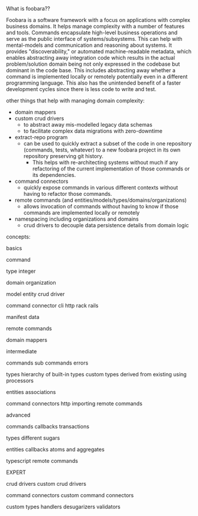 What is foobara??

Foobara is a software framework with a focus on applications with complex business domains. It helps manage complexity with a number of features and tools. Commands encapsulate high-level business operations and serve as the public interface of systems/subsystems. This can help with mental-models and communication and reasoning about systems. It provides "discoverability," or automated machine-readable metadata, which enables abstracting away integration code which results in the actual problem/solution domain being not only expressed in the codebase but dominant in the code base. This includes abstracting away whether a command is implemented locally or remotely potentially even in a different programming language. This also has the unintended benefit of a faster development cycles since there is less code to write and test.

other things that help with managing domain complexity:
* domain mappers
* custom crud drivers
  * to abstract away mis-modelled legacy data schemas
  * to facilitate complex data migrations with zero-downtime
* extract-repo program
  * can be used to quickly extract a subset of the code in one repository (commands, tests, whatever) to a new foobara project in its own repository preserving git history.
    * This helps with re-architecting systems without much if any refactoring of the current implementation of those commands or its dependencies.
* command connectors
  * quickly expose commands in various different contexts without having to refactor those commands.
* remote commands (and entities/models/types/domains/organizations)
  * allows invocation of commands without having to know if those commands are
    implemented locally or remotely
* namespacing including organizations and domains
  * crud drivers to decouple data persistence details from domain logic


concepts:

basics

command

type
  integer

domain
organization
  
model
entity
  crud driver

command connector
  cli
  http
    rack
    rails

manifest data

remote commands

domain mappers

intermediate

commands
  sub commands
  errors

types
  hierarchy of built-in types
  custom types derived from existing using processors

entities
  associations

command connectors
  http
    importing remote commands


advanced

commands
  callbacks
  transactions

types
  different sugars

entities
  callbacks
  atoms and aggregates

typescript remote commands

EXPERT

crud drivers
  custom crud drivers

command connectors
  custom command connectors

custom types
  handlers
  desugarizers
  validators
